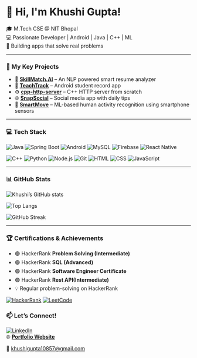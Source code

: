 # 👋 Hi, I'm Khushi Gupta!

🎓 M.Tech CSE @ NIT Bhopal  
💻 Passionate Developer | Android | Java | C++ | ML  
🚀 Building apps that solve real problems

---

### 🌟 My Key Projects

- 📘 **[SkillMatch.AI](https://github.com/Khushi0389/skillmatch-ai)** – An NLP powered smart resume analyzer 
- 📱 **[TeachTrack](https://github.com/Khushi0389/TeachTrack)** – Android student record app  
- ⚙️ **[cpp-http-server](https://github.com/Khushi0389/cpp-http-server)** – C++ HTTP server from scratch  
- 🌐 **[SnapSocial](https://github.com/Khushi0389/SnapSocial)** – Social media app with daily tips  
- 🧠 **[SmartMove](https://github.com/Khushi0389/SmartMove-HAR-Project)** – ML-based human activity recognition using smartphone sensors  


---

### 💻 Tech Stack

![Java](https://img.shields.io/badge/Java-007396?style=for-the-badge&logo=java&logoColor=white)
![Spring Boot](https://img.shields.io/badge/Spring_Boot-6DB33F?style=for-the-badge&logo=spring-boot&logoColor=white)
![Android](https://img.shields.io/badge/Android-3DDC84?style=for-the-badge&logo=android&logoColor=white)
![MySQL](https://img.shields.io/badge/MySQL-4479A1?style=for-the-badge&logo=mysql&logoColor=white)
![Firebase](https://img.shields.io/badge/Firebase-FFCA28?style=for-the-badge&logo=firebase&logoColor=black)
![React Native](https://img.shields.io/badge/React_Native-20232A?style=for-the-badge&logo=react&logoColor=61DAFB)

![C++](https://img.shields.io/badge/C++-00599C?style=for-the-badge&logo=c%2B%2B&logoColor=white)
![Python](https://img.shields.io/badge/Python-3776AB?style=for-the-badge&logo=python&logoColor=white)
![Node.js](https://img.shields.io/badge/Node.js-339933?style=for-the-badge&logo=nodedotjs&logoColor=white)
![Git](https://img.shields.io/badge/Git-F05032?style=for-the-badge&logo=git&logoColor=white)
![HTML](https://img.shields.io/badge/HTML5-E34F26?style=for-the-badge&logo=html5&logoColor=white)
![CSS](https://img.shields.io/badge/CSS3-1572B6?style=for-the-badge&logo=css3&logoColor=white)
![JavaScript](https://img.shields.io/badge/JavaScript-F7DF1E?style=for-the-badge&logo=javascript&logoColor=black)

---

### 📊 GitHub Stats

<!-- GitHub overall stats -->
![Khushi’s GitHub stats](https://github-readme-stats.vercel.app/api?username=Khushi0389&show_icons=true&theme=tokyonight)

<!-- Top languages -->
![Top Langs](https://github-readme-stats.vercel.app/api/top-langs/?username=Khushi0389&layout=compact&theme=tokyonight)

<!-- Streaks (optional) -->
![GitHub Streak](https://github-readme-streak-stats.herokuapp.com/?user=Khushi0389&theme=tokyonight)

---

### 🏆 Certifications & Achievements

- 🟢 HackerRank **Problem Solving (Intermediate)**
- 🟢 HackerRank **SQL (Advanced)**
- 🟢 HackerRank **Software Engineer Certificate**
- 🟢 HackerRank **Rest API(Intermediate)**
- 💡 Regular problem-solving on HackerRank

[![HackerRank](https://img.shields.io/badge/HackerRank-2EC866?style=for-the-badge&logo=HackerRank&logoColor=white)](https://www.hackerrank.com/profile/khushigupta10857)
[![LeetCode](https://img.shields.io/badge/LeetCode-FFA116?style=for-the-badge&logo=leetcode&logoColor=white)](https://leetcode.com/u/__Khushi_/)



### 📫 Let’s Connect!

[![LinkedIn](https://img.shields.io/badge/LinkedIn-blue?logo=linkedin)](https://linkedin.com/in/khushi-gupta-844195300)  
🌐 [**Portfolio Website**](https://khushi0389.github.io/My_Portfolio) 

📧 khushigupta10857@gmail.com
